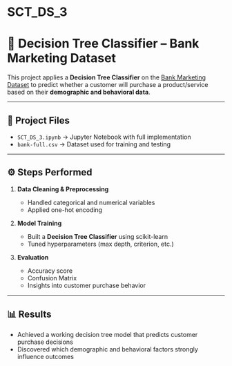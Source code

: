 # SCT_DS_3

# 🏦 Decision Tree Classifier – Bank Marketing Dataset

This project applies a **Decision Tree Classifier** on the [Bank Marketing Dataset](https://archive.ics.uci.edu/ml/datasets/Bank+Marketing) to predict whether a customer will purchase a product/service based on their **demographic and behavioral data**.

---

## 📂 Project Files
- `SCT_DS_3.ipynb` → Jupyter Notebook with full implementation  
- `bank-full.csv` → Dataset used for training and testing  

---

## ⚙️ Steps Performed
1. **Data Cleaning & Preprocessing**  
   - Handled categorical and numerical variables  
   - Applied one-hot encoding  

2. **Model Training**  
   - Built a **Decision Tree Classifier** using scikit-learn  
   - Tuned hyperparameters (max depth, criterion, etc.)  

3. **Evaluation**  
   - Accuracy score  
   - Confusion Matrix  
   - Insights into customer purchase behavior  

---

## 📊 Results
- Achieved a working decision tree model that predicts customer purchase decisions  
- Discovered which demographic and behavioral factors strongly influence outcomes  
